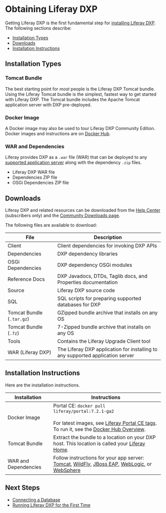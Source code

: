 # Obtaining Liferay DXP

Getting Liferay DXP is the first fundamental step for [installing Liferay DXP](./01-installation-overview.md). The following sections describe: 

* [Installation Types](#installation-types)
* [Downloads](#downloads)
* [Installation Instructions](#installation-instructions)

## Installation Types

### Tomcat Bundle

The best starting point for _most_ people is the Liferay DXP Tomcat bundle. Using the Liferay Tomcat bundle is the simplest, fastest way to get started with Liferay DXP. The Tomcat bundle includes the Apache Tomcat application server with DXP pre-deployed.

### Docker Image

A Docker image may also be used to tour Liferay DXP Community Edition. Docker images and instructions are on [Docker Hub](https://hub.docker.com/r/liferay/portal).

### WAR and Dependencies

Liferay provides DXP as a `.war` file (WAR) that can be deployed to any [supported application server](https://help.liferay.com/hc/categories/360000894391-Product-Support) along with the dependency `.zip` files.

* Liferay DXP WAR file
* Dependencies ZIP file
* OSGi Dependencies ZIP file

## Downloads

Liferay DXP and related resources can be downloaded from the [Help Center](https://help.liferay.com/hc) (subscribers only) and the [Community Downloads page](https://www.liferay.com/downloads-community).

The following files are available to download:

| File | Description |
| --- | --- |
| Client | Client dependencies for invoking DXP APIs  |
| Dependencies | DXP dependency libraries |
| OSGi Dependencies | DXP dependency OSGi modules |
| Reference Docs | DXP Javadocs, DTDs, Taglib docs, and Properties documentation  |
| Source | Liferay DXP source code |
| SQL | SQL scripts for preparing supported databases for DXP |
| Tomcat Bundle (`.tar.gz`) | GZipped bundle archive that installs on any OS |
| Tomcat Bundle (`.7z`) | 7-Zipped bundle archive that installs on any OS |
| Tools | Contains the Liferay Upgrade Client tool |
| WAR (Liferay DXP) | The Liferay DXP application for installing to any supported application server |

## Installation Instructions

Here are the installation instructions.

| Installation | Instructions |
| --- | --- |
| Docker Image | Portal CE: `docker pull liferay/portal:7.2.1-ga2`<br><br>For latest images, see [Liferay Portal CE tags](https://hub.docker.com/r/liferay/portal/tags). To run it, see the [Docker Hub Overview](https://hub.docker.com/r/liferay/portal). |
| Tomcat Bundle | Extract the bundle to a location on your DXP host. This location is called your [Liferay Home](../14-reference/01-liferay-home.md). |
| WAR and Dependencies | Follow instructions for your app server: [Tomcat](./01-installing-liferay-on-an-application-server/01-installing-liferay-on-tomcat.md), [WildFly](placeholder-link), [JBoss EAP](placeholder-link), [WebLogic](placeholder-link), or [WebSphere](./01-installing-liferay-on-an-application-server/05-installing-liferay-on-websphere.md) |

## Next Steps

* [Connecting a Database](./04-connecting-a-database.md)
* [Running Liferay DXP for the First Time](./05-running-liferay-dxp-for-the-first-time.md)
